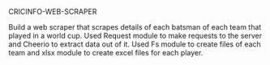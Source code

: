 CRICINFO-WEB-SCRAPER

Build a web scraper that scrapes details of each batsman of each team that played in a world cup.
Used Request module to make requests to the server and Cheerio to extract data out of it.
Used Fs module to create files of each team and xlsx module to create excel files for each player.
